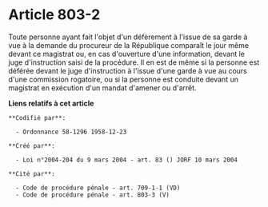 # Article 803-2

Toute personne ayant fait l'objet d'un défèrement à l'issue de sa garde à vue à la demande du procureur de la République
comparaît le jour même devant ce magistrat ou, en cas d'ouverture d'une information, devant le juge d'instruction saisi de la
procédure. Il en est de même si la personne est déférée devant le juge d'instruction à l'issue d'une garde à vue au cours
d'une commission rogatoire, ou si la personne est conduite devant un magistrat en exécution d'un mandat d'amener ou d'arrêt.

**Liens relatifs à cet article**

	**Codifié par**:

	  - Ordonnance 58-1296 1958-12-23

	**Créé par**:

	  - Loi n°2004-204 du 9 mars 2004 - art. 83 () JORF 10 mars 2004

	**Cité par**:

	  - Code de procédure pénale - art. 709-1-1 (VD)
	  - Code de procédure pénale - art. 803-3 (V)
